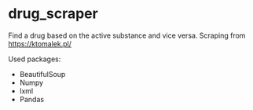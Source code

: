 # drug_scraper
Find a drug based on the active substance and vice versa.
Scraping from https://ktomalek.pl/

Used packages:
- BeautifulSoup
- Numpy
- lxml
- Pandas
